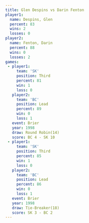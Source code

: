 ```yaml
---
title: Glen Despins vs Darin Fenton
player1:             
  name: Despins, Glen
  percent: 83        
  wins: 2            
  losses: 0          
player2:             
  name: Fenton, Darin
  percent: 88        
  wins: 0            
  losses: 2          
games:
 - player1:         
     team: 'SK'     
     position: Third
     percent: 81    
     win: 1         
     loss: 0        
   player2:        
     team: 'BC'    
     position: Lead
     percent: 89   
     win: 0        
     loss: 1       
   event: Brier         
   year: 1998           
   draw: Round Robin(14)
   score: BC 4 - SK 10  
 - player1:         
     team: 'SK'     
     position: Third
     percent: 85    
     win: 1         
     loss: 0        
   player2:        
     team: 'BC'    
     position: Lead
     percent: 86   
     win: 0        
     loss: 1       
   event: Brier         
   year: 1998           
   draw: Tie-Breaker(18)
   score: SK 3 - BC 2   
---
```

